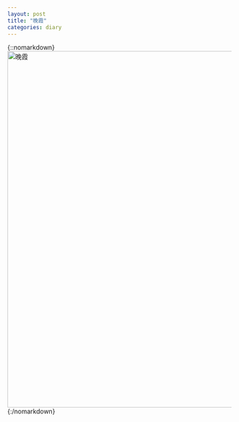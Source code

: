 ```yaml
---
layout: post
title: "晚霞"
categories: diary
---
```


{::nomarkdown}
<img src="http://pw5xikygy.bkt.clouddn.com/sunset.jpg" alt="晚霞" width="800"/>
{:/nomarkdown}
